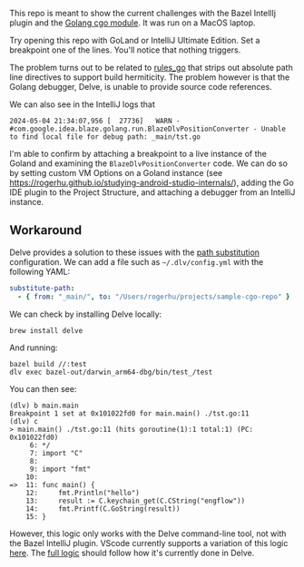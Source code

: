 This repo is meant to show the current challenges with the Bazel IntellIj plugin and
the [Golang cgo module](https://pkg.go.dev/cmd/cgo). It was run on a MacOS laptop.

Try opening this repo with GoLand or IntelliJ Ultimate Edition. Set a breakpoint one of the lines. You'll notice that
nothing triggers.

The problem turns out to be related to [rules_go](https://github.com/bazelbuild/rules_go/pull/3011) that strips out
absolute path line directives to support build hermiticity. The problem however
is that the Golang debugger, Delve, is unable to provide source code references.

We can also see in the IntelliJ logs that

```
2024-05-04 21:34:07,956 [  27736]   WARN - #com.google.idea.blaze.golang.run.BlazeDlvPositionConverter - Unable to find local file for debug path: _main/tst.go
```

I'm able to confirm by attaching a breakpoint to a live instance of the Goland and examining the `BlazeDlvPositionConverter` code. We can do so by setting custom VM Options on
a Goland instance (see https://rogerhu.github.io/studying-android-studio-internals/), adding the Go IDE plugin to the Project Structure, and attaching a debugger from an IntelliJ instance.

## Workaround

Delve provides a solution to these issues with
the [path substitution](https://github.com/go-delve/delve/blob/master/Documentation/cli/substitutepath.md)
configuration. We can add a file
such as `~/.dlv/config.yml` with the following YAML:

```yaml
substitute-path:
  - { from: "_main/", to: "/Users/rogerhu/projects/sample-cgo-repo" }
```

We can check by installing Delve locally:

```
brew install delve
```

And running:

```
bazel build //:test
dlv exec bazel-out/darwin_arm64-dbg/bin/test_/test

```

You can then see:

```
(dlv) b main.main
Breakpoint 1 set at 0x101022fd0 for main.main() ./tst.go:11
(dlv) c
> main.main() ./tst.go:11 (hits goroutine(1):1 total:1) (PC: 0x101022fd0)
     6:	*/
     7:	import "C"
     8:
     9:	import "fmt"
    10:
=>  11:	func main() {
    12:		fmt.Println("hello")
    13:		result := C.keychain_get(C.CString("engflow"))
    14:		fmt.Printf(C.GoString(result))
    15:	}

```

However, this logic only works with the Delve command-line tool, not with the Bazel IntelliJ plugin. VScode currently
supports a variation of this logic [here](https://github.com/golang/vscode-go/blob/master/docs/debugging.md).
The [full logic](https://github.com/go-delve/delve/blob/master/pkg/locspec/locations.go#L554) should follow how it's
currently done in Delve.
